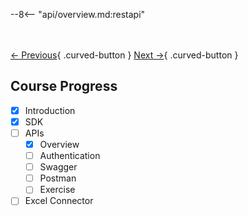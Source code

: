 --8<-- "api/overview.md:restapi"

<br></br>
[← Previous](../sdk/queries/exercise.md){ .curved-button }
[Next →](./authentication.md){ .curved-button }

## Course Progress
-   [X] Introduction
-   [X] SDK
-   [ ] APIs
    *   [X] Overview
    *   [ ] Authentication
    *   [ ] Swagger
    *   [ ] Postman
    *   [ ] Exercise
-   [ ] Excel Connector